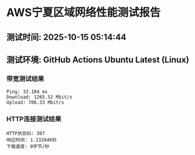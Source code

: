# AWS宁夏区域网络性能测试报告
## 测试时间: 2025-10-15 05:14:44
## 测试环境: GitHub Actions Ubuntu Latest (Linux)

### 带宽测试结果
```
Ping: 33.104 ms
Download: 1265.52 Mbit/s
Upload: 706.33 Mbit/s
```

### HTTP连接测试结果
```
HTTP状态码: 307
响应时间: 1.132646秒
下载速度: 0字节/秒
```

